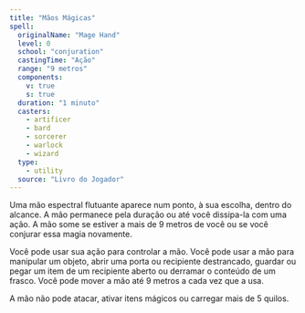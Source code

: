 ```yaml
---
title: "Mãos Mágicas"
spell:
  originalName: "Mage Hand"
  level: 0
  school: "conjuration"
  castingTime: "Ação"
  range: "9 metros"
  components:
    v: true
    s: true
  duration: "1 minuto"
  casters:
    - artificer
    - bard
    - sorcerer
    - warlock
    - wizard
  type:
    - utility
  source: "Livro do Jogador"
---
```


Uma mão espectral flutuante aparece num ponto, à sua escolha, dentro do alcance. A mão permanece pela duração ou até você dissipa-la com uma ação. A mão some se estiver a mais de 9 metros de você ou se você conjurar essa magia novamente.

Você pode usar sua ação para controlar a mão. Você pode usar a mão para manipular um objeto, abrir uma porta ou recipiente destrancado, guardar ou pegar um item de um recipiente aberto ou derramar o conteúdo de um frasco. Você pode mover a mão até 9 metros a cada vez que a usa.

A mão não pode atacar, ativar itens mágicos ou carregar mais de 5 quilos.
